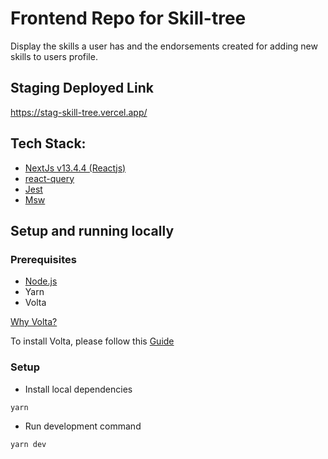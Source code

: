# Frontend Repo for Skill-tree 

Display the skills a user has and the endorsements created for adding new skills to users profile.

## Staging Deployed Link 
https://stag-skill-tree.vercel.app/

## Tech Stack:

- [NextJs v13.4.4 (Reactjs)](https://nextjs.org/)
- [react-query](https://tanstack.com/query/v3/)
- [Jest](https://jestjs.io/)
- [Msw](https://mswjs.io/)

## Setup and running locally

### Prerequisites
- [Node.js](https://nodejs.org/en/download)
- Yarn 
- Volta

[Why Volta?](https://docs.volta.sh/guide/#why-volta)

To install Volta, please follow this [Guide](https://docs.volta.sh/guide/getting-started)


### Setup
- Install local dependencies
```
yarn
```
- Run development command
```
yarn dev
```

